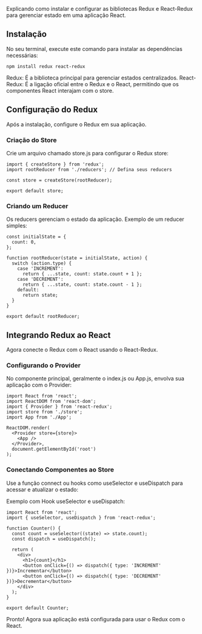 
Explicando como instalar e configurar as bibliotecas Redux e React-Redux para gerenciar estado em uma aplicação React.

## Instalação
No seu terminal, execute este comando para instalar as dependências necessárias:
```
npm install redux react-redux
```
Redux: É a biblioteca principal para gerenciar estados centralizados.
React-Redux: É a ligação oficial entre o Redux e o React, permitindo que os componentes React interajam com o store.

## Configuração do Redux
Após a instalação, configure o Redux em sua aplicação.

### Criação do Store
Crie um arquivo chamado store.js para configurar o Redux store:
```
import { createStore } from 'redux';
import rootReducer from './reducers'; // Defina seus reducers

const store = createStore(rootReducer);

export default store;
```

### Criando um Reducer
Os reducers gerenciam o estado da aplicação. Exemplo de um reducer simples:
```
const initialState = {
  count: 0,
};

function rootReducer(state = initialState, action) {
  switch (action.type) {
    case 'INCREMENT':
      return { ...state, count: state.count + 1 };
    case 'DECREMENT':
      return { ...state, count: state.count - 1 };
    default:
      return state;
  }
}

export default rootReducer;
```

## Integrando Redux ao React
Agora conecte o Redux com o React usando o React-Redux.

### Configurando o Provider
No componente principal, geralmente o index.js ou App.js, envolva sua aplicação com o Provider:
```
import React from 'react';
import ReactDOM from 'react-dom';
import { Provider } from 'react-redux';
import store from './store';
import App from './App';

ReactDOM.render(
  <Provider store={store}>
    <App />
  </Provider>,
  document.getElementById('root')
);
```

### Conectando Componentes ao Store
Use a função connect ou hooks como useSelector e useDispatch para acessar e atualizar o estado:

Exemplo com Hook useSelector e useDispatch:
```
import React from 'react';
import { useSelector, useDispatch } from 'react-redux';

function Counter() {
  const count = useSelector((state) => state.count);
  const dispatch = useDispatch();

  return (
    <div>
      <h1>{count}</h1>
      <button onClick={() => dispatch({ type: 'INCREMENT' })}>Incrementar</button>
      <button onClick={() => dispatch({ type: 'DECREMENT' })}>Decrementar</button>
    </div>
  );
}

export default Counter;
```

Pronto! Agora sua aplicação está configurada para usar o Redux com o React.

